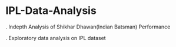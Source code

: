 # IPL-Data-Analysis

. Indepth Analysis of Shikhar Dhawan(Indian Batsman) Performance

. Exploratory data analysis on IPL dataset
